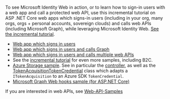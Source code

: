 To see Microsoft Identity Web in action, or to learn how to sign-in users with a web app and call a protected web API, use this incremental tutorial on ASP .NET Core web apps which signs-in users (including in your org, many orgs, orgs + personal accounts, sovereign clouds) and calls web APIs (including Microsoft Graph), while leveraging Microsoft Identity Web. [See the incremental tutorial](https://github.com/Azure-Samples/active-directory-aspnetcore-webapp-openidconnect-v2).

- [Web app which signs in users](https://github.com/Azure-Samples/active-directory-aspnetcore-webapp-openidconnect-v2/tree/master/1-WebApp-OIDC)
- [Web app which signs in users and calls Graph](https://github.com/Azure-Samples/active-directory-aspnetcore-webapp-openidconnect-v2/tree/master/2-WebApp-graph-user)
- [Web app which signs in users and calls multiple web APIs](https://github.com/Azure-Samples/active-directory-aspnetcore-webapp-openidconnect-v2/tree/master/3-WebApp-multi-APIs)
- See the [incremental tutorial](https://github.com/Azure-Samples/active-directory-aspnetcore-webapp-openidconnect-v2) for even more samples, including B2C.
- [Azure Storage sample](https://github.com/Azure-Samples/storage-dotnet-azure-ad-msal). See in particular the [controller](https://github.com/Azure-Samples/storage-dotnet-azure-ad-msal/blob/master/Controllers/HomeController.cs), as well as the [TokenAcquisitionTokenCredential](https://github.com/Azure-Samples/storage-dotnet-azure-ad-msal/blob/master/TokenAcquisitionTokenCredential.cs) class which adapts a `ITokenAcquisition` to an Azure SDK `TokenCredential`.
- [Microsoft Graph Web hooks sample (for ASP.NET Core)](https://github.com/microsoftgraph/aspnetcore-webhooks-sample)


If you are interested in web APIs, see [Web-API-Samples](Web-api-Samples)